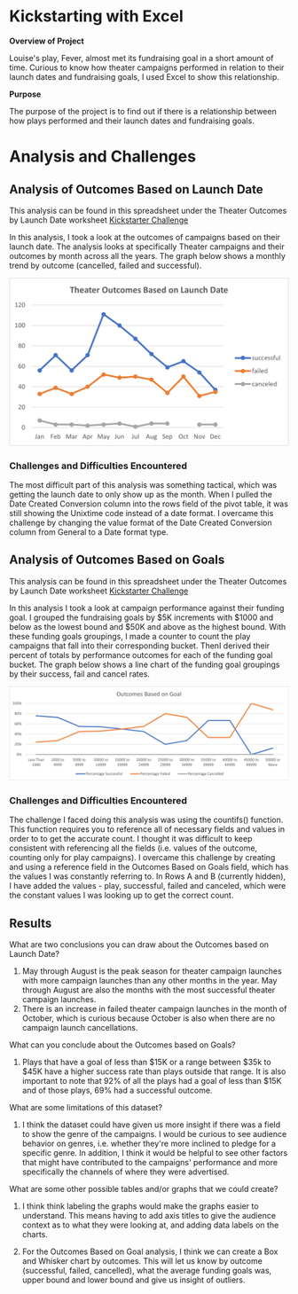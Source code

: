 # Kickstarting with Excel

**Overview of Project**

Louise's play, Fever, almost met its fundraising goal in a short amount of time. Curious to know how theater campaigns performed in relation to their launch dates
and fundraising goals, I used Excel to show this relationship.

**Purpose**

The purpose of the project is to find out if there is a relationship between how plays performed and their launch dates and fundraising goals. 


# **Analysis and Challenges**

## Analysis of Outcomes Based on Launch Date
This analysis can be found in this spreadsheet under the Theater Outcomes by Launch Date worksheet [Kickstarter Challenge](docs/CONTRIBUTING.md)

In this analysis, I took a look at the outcomes of campaigns based on their launch date. The analysis looks at specifically Theater campaigns and their outcomes by month across all the years. The graph below shows a monthly trend by outcome (cancelled, failed and successful). 

![Theater Outcomes vs. Launch](resources/Theater_Outcomes_vs_Launch.png)

### Challenges and Difficulties Encountered
The most difficult part of this analysis was something tactical, which was getting the launch date to only show up as the month. When I pulled the Date Created Conversion column into the rows field of the pivot table, it was still showing the Unixtime code instead of a date format. I overcame this challenge by changing the value format of the Date Created Conversion column from General to a Date format type. 


## Analysis of Outcomes Based on Goals
This analysis can be found in this spreadsheet under the Theater Outcomes by Launch Date worksheet [Kickstarter Challenge](docs/CONTRIBUTING.md)

In this analysis I took a look at campaign performance against their funding goal. I grouped the fundraising goals by $5K increments with $1000 and below as the lowest bound and $50K and above as the highest bound. With these funding goals groupings, I made a counter to count the play campaigns that fall into their corresponding bucket. ThenI derived their percent of totals by performance outcomes for each of the funding goal bucket. The graph below shows a line chart of the funding goal groupings by their success, fail and cancel rates. 

![Play Outcomes vs. Goal](resources/Outcomes_vs_Goals.png)

### Challenges and Difficulties Encountered
The challenge I faced doing this analysis was using the countifs() function. This function requires you to reference all of necessary fields and values in order to to get the accurate count. I thought it was difficult to keep consistent with referencing all the fields (i.e. values of the outcome, counting only for play campaigns). I overcame this challenge by creating and using a reference field in the Outcomes Based on Goals field, which has the values I was constantly referring to. In Rows A and B (currently hidden), I have added the values - play, successful, failed and canceled, which were the constant values I was looking up to get the correct count.



## **Results**

What are two conclusions you can draw about the Outcomes based on Launch Date?

1. May through August is the peak season for theater campaign launches with more campaign launches than any other months in the year. May through August are also the months with the most successful theater campaign launches.
2. There is an increase in failed theater campaign launches in the month of October, which is curious because October is also when there are no campaign launch cancellations.


What can you conclude about the Outcomes based on Goals?

1. Plays that have a goal of less than $15K or a range between $35k to $45K have a higher success rate than plays outside that range. It is also important to note that 92% of all the plays had a goal of less than $15K and of those plays, 69% had a successful outcome.


What are some limitations of this dataset?

1. I think the dataset could have given us more insight if there was a field to show the genre of the campaigns. I would be curious to see audience behavior on genres, i.e. whether they're more inclined to pledge for a specific genre. In addition, I think it would be helpful to see other factors that might have contributed to the campaigns' performance and more specifically the channels of where they were advertised. 

What are some other possible tables and/or graphs that we could create?

1. I think think labeling the graphs would make the graphs easier to understand. This means having to add axis titles to give the audience context as to what they were looking at, and adding data labels on the charts. 

2. For the Outcomes Based on Goal analysis, I think we can create a Box and Whisker chart by outcomes. This will let us know by outcome (successful, failed, cancelled), what the average funding goals was, upper bound and lower bound and give us insight of outliers. 
